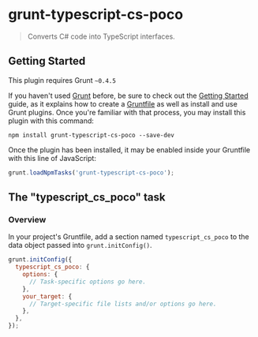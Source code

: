 # grunt-typescript-cs-poco

> Converts C# code into TypeScript interfaces.

## Getting Started
This plugin requires Grunt `~0.4.5`

If you haven't used [Grunt](http://gruntjs.com/) before, be sure to check out the [Getting Started](http://gruntjs.com/getting-started) guide, as it explains how to create a [Gruntfile](http://gruntjs.com/sample-gruntfile) as well as install and use Grunt plugins. Once you're familiar with that process, you may install this plugin with this command:

```shell
npm install grunt-typescript-cs-poco --save-dev
```

Once the plugin has been installed, it may be enabled inside your Gruntfile with this line of JavaScript:

```js
grunt.loadNpmTasks('grunt-typescript-cs-poco');
```

## The "typescript_cs_poco" task

### Overview
In your project's Gruntfile, add a section named `typescript_cs_poco` to the data object passed into `grunt.initConfig()`.

```js
grunt.initConfig({
  typescript_cs_poco: {
    options: {
      // Task-specific options go here.
    },
    your_target: {
      // Target-specific file lists and/or options go here.
    },
  },
});
```